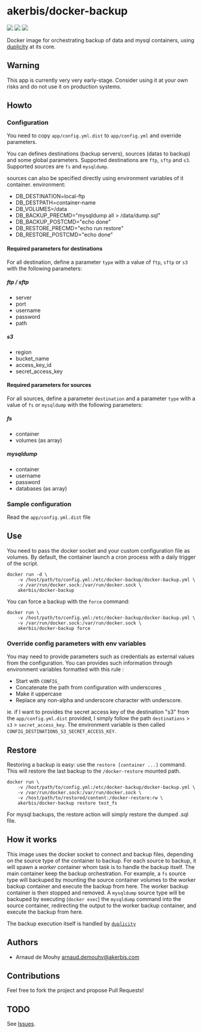 # akerbis/docker-backup

[![](https://images.microbadger.com/badges/image/akerbis/docker-backup.svg)](https://microbadger.com/images/akerbis/docker-backup "Get your own image badge on microbadger.com") [![](https://images.microbadger.com/badges/version/akerbis/docker-backup.svg)](https://microbadger.com/images/akerbis/docker-backup "Get your own version badge on microbadger.com") [![](https://images.microbadger.com/badges/commit/akerbis/docker-backup.svg)](https://microbadger.com/images/akerbis/docker-backup "Get your own commit badge on microbadger.com")

Docker image for orchestrating backup of data and mysql containers, using [duplicity](http://duplicity.nongnu.org/index.html) at its core.

## Warning

This app is currently very very early-stage. Consider using it at your own risks and do not use it on production systems.

## Howto

### Configuration

You need to copy `app/config.yml.dist` to `app/config.yml` and override parameters.

You can defines destinations (backup servers), sources (datas to backup) and some global parameters. Supported destinations are `ftp`, `sftp` and `s3`. Supported sources are `fs` and `mysqldump`.

sources can also be specified directly using environment variables of it container.
environment:
- DB_DESTINATION=local-ftp
- DB_DESTPATH=container-name
- DB_VOLUMES=/data
- DB_BACKUP_PRECMD="mysqldump all > /data/dump.sql"
- DB_BACKUP_POSTCMD="echo done"
- DB_RESTORE_PRECMD="echo run restore"
- DB_RESTORE_POSTCMD="echo done"




#### Required parameters for destinations

For all destination, define a parameter `type` with a value of `ftp`, `sftp` or `s3` with the following parameters:

##### ftp / sftp
- server
- port
- username
- password
- path

##### s3
- region
- bucket_name
- access_key_id
- secret_access_key

#### Required parameters for sources

For all sources, define a parameter `destination` and a parameter `type` with a value of `fs` or `mysqldump` with the following parameters:

##### fs
- container
- volumes (as array)

##### mysqldump
- container
- username
- password
- databases (as array)

### Sample configuration

Read the `app/config.yml.dist` file

## Use

You need to pass the docker socket and your custom configuration file as volumes.
By default, the container launch a cron process with a daily trigger of the script.

    docker run -d \
        -v /host/path/to/config.yml:/etc/docker-backup/docker-backup.yml \
        -v /var/run/docker.sock:/var/run/docker.sock \
        akerbis/docker-backup

You can force a backup with the `force` command:

    docker run \
        -v /host/path/to/config.yml:/etc/docker-backup/docker-backup.yml \
        -v /var/run/docker.sock:/var/run/docker.sock \
        akerbis/docker-backup force

### Override config parameters with env variables

You may need to provide parameters such as credentials as external values from
the configuration. You can provides such information through environment variables
formatted with this rule :
  - Start with `CONFIG_`
  - Concatenate the path from configuration with underscores `_`
  - Make it uppercase
  - Replace any non-alpha and underscore character with underscore.

ie. if I want to provides the secret access key of the destination "s3" from the
`app/config.yml.dist` provided, I simply follow the path `destinations` > `s3` > `secret_access_key`.
The environment variable is then called `CONFIG_DESTINATIONS_S3_SECRET_ACCESS_KEY`.

## Restore

Restoring a backup is easy: use the `restore [container ...]` command. This will
restore the last backup to the `/docker-restore` mounted path.

    docker run \
        -v /host/path/to/config.yml:/etc/docker-backup/docker-backup.yml \
        -v /var/run/docker.sock:/var/run/docker.sock \
        -v /host/path/to/restored/content:/docker-restore:rw \
        akerbis/docker-backup restore test_fs

For mysql backups, the restore action will simply restore the dumped .sql file.

## How it works

This image uses the docker socket to connect and backup files, depending on the source type of the container to backup. For each source to backup, it will spawn a *worker* container whom task is to handle the backup itself. The main container keep the backup orchestration.
For example, a `fs` source type will backuped by mounting the source container volumes to the worker backup container and execute the backup from here. The worker backup container is then stopped and removed.
A `mysqldump` source type will be backuped by executing (`docker exec`) the `mysqldump` command into the source container, redirecting the output to the worker backup container, and execute the backup from here.

The backup execution itself is handled by [`duplicity`](http://duplicity.nongnu.org)

## Authors

- Arnaud de Mouhy <arnaud.demouhy@akerbis.com>

## Contributions

Feel free to fork the project and propose Pull Requests!

## TODO

See [Issues](https://github.com/akerbis/docker-backup/issues).
